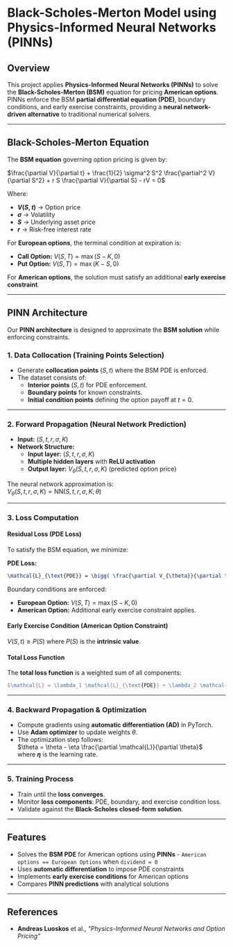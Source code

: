 # **Black-Scholes-Merton Model using Physics-Informed Neural Networks (PINNs)**
## **Overview**
This project applies **Physics-Informed Neural Networks (PINNs)** to solve the **Black-Scholes-Merton (BSM)** equation for pricing **American options**. PINNs enforce the BSM **partial differential equation (PDE)**, boundary conditions, and early exercise constraints, providing a **neural network-driven alternative** to traditional numerical solvers.

---

## **Black-Scholes-Merton Equation**
The **BSM equation** governing option pricing is given by:

$\frac{\partial V}{\partial t} + \frac{1}{2} \sigma^2 S^2 \frac{\partial^2 V}{\partial S^2} + r S \frac{\partial V}{\partial S} - rV = 0$

Where:
- **$V(S, t)$** → Option price  
- **$\sigma$** → Volatility  
- **$S$** → Underlying asset price  
- **$r$** → Risk-free interest rate  

For **European options**, the terminal condition at expiration is:
- **Call Option:** $V(S, T) = \max(S - K, 0)$  
- **Put Option:** $V(S, T) = \max(K - S, 0)$  

For **American options**, the solution must satisfy an additional **early exercise constraint**.

---

## **PINN Architecture**
Our **PINN architecture** is designed to approximate the **BSM solution** while enforcing constraints.

### **$1.$ Data Collocation (Training Points Selection)**
- Generate **collocation points** $(S, t)$ where the BSM PDE is enforced.
- The dataset consists of:
  - **Interior points** $(S, t)$ for PDE enforcement.
  - **Boundary points** for known constraints.
  - **Initial condition points** defining the option payoff at $t=0$.

---

### **$2.$ Forward Propagation (Neural Network Prediction)**
- **Input:** $(S, t, r, \sigma, K)$  
- **Network Structure:**
  - **Input layer:** $(S, t, r, \sigma, K)$  
  - **Multiple hidden layers** with **ReLU activation**  
  - **Output layer:** $V_{\theta}(S, t, r, \sigma, K)$ (predicted option price)  

The neural network approximation is:  
$V_{\theta}(S, t, r, \sigma, K) = \text{NN}(S, t, r, \sigma, K; \theta)$  

---

### **$3.$ Loss Computation**
#### **Residual Loss (PDE Loss)**
To satisfy the BSM equation, we minimize:  

**PDE Loss:**  
```latex
\mathcal{L}_{\text{PDE}} = \bigg( \frac{\partial V_{\theta}}{\partial t} + \frac{1}{2} \sigma^2 S^2 \frac{\partial^2 V_{\theta}}{\partial S^2} + r S \frac{\partial V_{\theta}}{\partial S} - rV_{\theta} \bigg)^2
```
Boundary conditions are enforced:
- **European Option:** $V(S, T) = \max(S - K, 0)$  
- **American Option:** Additional early exercise constraint applies.

#### **Early Exercise Condition (American Option Constraint)**
$V(S, t) \geq P(S)$ where $P(S)$ is the **intrinsic value**.

#### **Total Loss Function**
The **total loss function** is a weighted sum of all components:  
```latex
$\mathcal{L} = \lambda_1 \mathcal{L}_{\text{PDE}} + \lambda_2 \mathcal{L}_{\text{boundary}} + \lambda_3 \mathcal{L}_{\text{exercise}}$
```
---

### **$4.$ Backward Propagation & Optimization**
- Compute gradients using **automatic differentiation (AD)** in PyTorch.
- Use **Adam optimizer** to update weights $\theta$.
- The optimization step follows:  
  $\theta = \theta - \eta \frac{\partial \mathcal{L}}{\partial \theta}$  
  where **$\eta$** is the learning rate.

---

### **$5.$ Training Process**
- Train until the **loss converges**.
- Monitor **loss components**: PDE, boundary, and exercise condition loss.
- Validate against the **Black-Scholes closed-form solution**.

---

## **Features**
- Solves the **BSM PDE** for American options using **PINNs**   - `American options == European Options` when `dividend = 0` 
- Uses **automatic differentiation** to impose PDE constraints  
- Implements **early exercise conditions** for American options  
- Compares **PINN predictions** with analytical solutions  

---

## **References**
- **Andreas Luoskos** et al., *"Physics-Informed Neural Networks and Option Pricing"*



